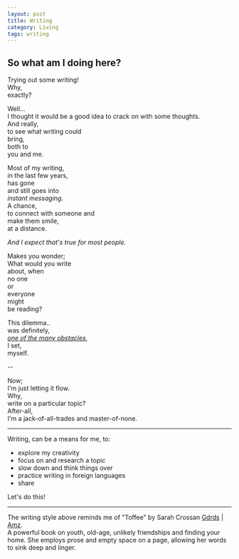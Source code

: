 ```yaml
---
layout: post
title: Writing
category: Living
tags: writing
---
```


So what am I doing here?  
-  
Trying out some writing!  
Why,  
exactly?  

Well...  
I thought it would be a good idea to crack on with some thoughts.  
And really,  
to see what writing could  
bring,  
both to  
you and me.  

Most of my writing,  
in the last few years,  
has gone  
and still goes into  
*instant messaging.*  
A chance,  
to connect with someone and  
make them smile,  
at a distance.  

*And I expect that's true for most people.*  

Makes you wonder;  
What would you write  
about, when  
no one  
or  
everyone  
might  
be reading?  

This dilemma..  
was definitely,  
*[one of the many obstacles][id]*,  
I set,  
myself.  

--  

Now;  
I'm just letting it flow.  
Why,  
write on a particular topic?  
After-all,  
I'm a jack-of-all-trades and master-of-none.  

---  

Writing, can be a means for me, to:
- explore my creativity
- focus on and research a topic
- slow down and think things over
- practice writing in foreign languages
- share

Let's do this!  

---

The writing style above reminds me of "Toffee" by Sarah Crossan [Gdrds][id1] | [Amz][id2].  
A powerful book on youth, old-age, unlikely friendships and finding your home. She employs prose and empty space on a page, allowing her words to sink deep and linger.

[id]: https://dudolavida.com/living/Legit "Dudo's Blogpost"
[id1]:https://www.goodreads.com/book/show/41216383-toffee "Goodreads link"
[id2]:https://amzn.to/3fsFshz "Amazon Affiliate link"
